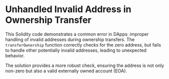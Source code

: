 # Unhandled Invalid Address in Ownership Transfer

This Solidity code demonstrates a common error in DApps: improper handling of invalid addresses during ownership transfers. The `transferOwnership` function correctly checks for the zero address, but fails to handle other potentially invalid addresses, leading to unexpected behavior.

The solution provides a more robust check, ensuring the address is not only non-zero but also a valid externally owned account (EOA).